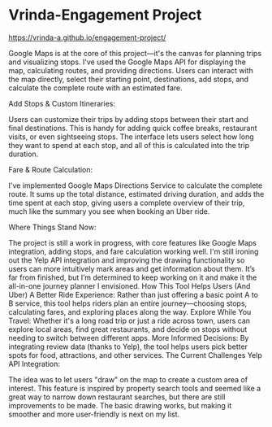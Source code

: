 # Vrinda-Engagement Project

https://vrinda-a.github.io/engagement-project/

Google Maps is at the core of this project—it's the canvas for planning trips and visualizing stops.
I've used the Google Maps API for displaying the map, calculating routes, and providing directions.
Users can interact with the map directly, select their starting point, destinations, add stops, and calculate the complete route with an estimated fare.


Add Stops & Custom Itineraries:

Users can customize their trips by adding stops between their start and final destinations. This is handy for adding quick coffee breaks, restaurant visits, or even sightseeing stops.
The interface lets users select how long they want to spend at each stop, and all of this is calculated into the trip duration.

Fare & Route Calculation:

I've implemented Google Maps Directions Service to calculate the complete route.
It sums up the total distance, estimated driving duration, and adds the time spent at each stop, giving users a complete overview of their trip, much like the summary you see when booking an Uber ride.

Where Things Stand Now:

The project is still a work in progress, with core features like Google Maps integration, adding stops, and fare calculation working well.
I'm still ironing out the Yelp API integration and improving the drawing functionality so users can more intuitively mark areas and get information about them.
It’s far from finished, but I’m determined to keep working on it and make it the all-in-one journey planner I envisioned.
How This Tool Helps Users (And Uber)
A Better Ride Experience: Rather than just offering a basic point A to B service, this tool helps riders plan an entire journey—choosing stops, calculating fares, and exploring places along the way.
Explore While You Travel: Whether it's a long road trip or just a ride across town, users can explore local areas, find great restaurants, and decide on stops without needing to switch between different apps.
More Informed Decisions: By integrating review data (thanks to Yelp), the tool helps users pick better spots for food, attractions, and other services.
The Current Challenges
Yelp API Integration:

The idea was to let users "draw" on the map to create a custom area of interest. This feature is inspired by property search tools and seemed like a great way to narrow down restaurant searches, but there are still improvements to be made. The basic drawing works, but making it smoother and more user-friendly is next on my list.
